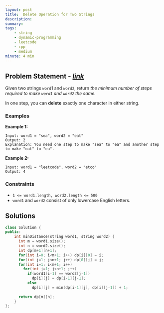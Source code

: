 ```yaml
---
layout: post
title:  Delete Operation for Two Strings
description: 
summary:
tags:
    - string
    - dynamic-programming
    - leetcode
    - cpp
    - medium
minute: 4 min
---
```


## Problem Statement - [*link*](https://leetcode.com/problems/delete-operation-for-two-strings/)
Given two strings `word`1 and `word2`, return *the minimum number of steps required to make `word1` and `word2` the same.*

In one step, you can **delete** exactly one character in either string.

### Examples

**Example 1:**  
```
Input: word1 = "sea", word2 = "eat"
Output: 2
Explanation: You need one step to make "sea" to "ea" and another step to make "eat" to "ea".
```

**Example 2:**  
```
Input: word1 = "leetcode", word2 = "etco"
Output: 4
```

### Constraints
+ `1 <= word1.length, word2.length <= 500`
+ `word1` and `word2` consist of only lowercase English letters.

## Solutions

```cpp
class Solution {
public:
    int minDistance(string word1, string word2) {
      int m = word1.size();
      int n = word2.size();
      int dp[m+1][n+1];
      for(int i=0; i<m+1; i++) dp[i][0] = i;
      for(int j=1; j<n+1; j++) dp[0][j] = j;
      for(int i=1; i<m+1; i++)
        for(int j=1; j<n+1; j++)
          if(word1[i-1] == word2[j-1])
            dp[i][j] = dp[i-1][j-1];
          else
            dp[i][j] = min(dp[i-1][j], dp[i][j-1]) + 1;
      
      return dp[m][n];
    }
};
```

